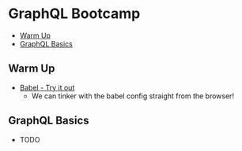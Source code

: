 # GraphQL Bootcamp

- [Warm Up](#warm-up)
- [GraphQL Basics](#graphql-basics)  

## Warm Up

- [Babel - Try it out](https://babeljs.io/repl)
  - We can tinker with the babel config straight from the browser!

## GraphQL Basics

- TODO
